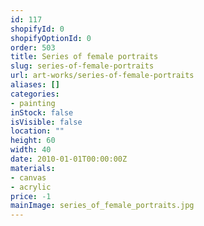 ```yaml
---
id: 117
shopifyId: 0
shopifyOptionId: 0
order: 503
title: Series of female portraits
slug: series-of-female-portraits
url: art-works/series-of-female-portraits
aliases: []
categories:
- painting
inStock: false
isVisible: false
location: ""
height: 60
width: 40
date: 2010-01-01T00:00:00Z
materials:
- canvas
- acrylic
price: -1
mainImage: series_of_female_portraits.jpg
---
```


